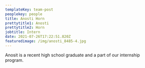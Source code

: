 ```yaml
---
templateKey: team-post
peoplekey: people
title: Anosti Horn
prettytitle1: Anosti
prettytitle2: Horn
jobtitle: Intern
date: 2021-07-26T17:22:51.820Z
featuredimage: /img/anosti_8485-4.jpg
---
```

Anosit is a recent high school graduate and a part of our internship program.